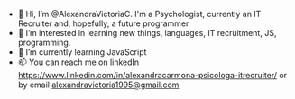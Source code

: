 - 👋 Hi, I’m @AlexandraVictoriaC. I'm a Psychologist, currently an IT Recruiter and, hopefully, a future programmer
- 👀 I’m interested in learning new things, languages, IT recruitment, JS, programming. 
- 🌱 I’m currently learning JavaScript 
- 📫 You can reach me on linkedIn https://www.linkedin.com/in/alexandracarmona-psicologa-itrecruiter/ or by email alexandravictoria1995@gmail.com 

<!---
AlexandraVictoriaC/AlexandraVictoriaC is a ✨ special ✨ repository because its `README.md` (this file) appears on your GitHub profile.
You can click the Preview link to take a look at your changes.
--->
